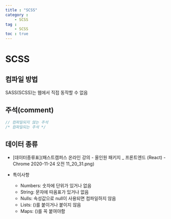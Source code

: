```yaml
---
title : "SCSS"
category :
    - SCSS
tag :
    - SCSS
toc : true
---
```


# SCSS

## 컴파일 방법
SASS(SCSS)는 웹에서 직접 동작할 수 없음

## 주석(comment)
``` scss
// 컴파일되지 않는 주석
/* 컴파일되는 주석 */
```

## 데이터 종류
- [데이터종류표](패스트캠퍼스 온라인 강의 - 올인원 패키지 _ 프론트엔드 (React) - Chrome 2020-11-24 오전 11_20_31.png)

- 특이사항
    - Numbers: 숫자에 단위가 있거나 없음
    - String: 문자에 따옴표가 있거나 없음
    - Nulls: 속성값으로 null이 사용되면 컴파일하지 않음
    - Lists: ()를 붙이거나 붙이지 않음
    - Maps: ()를 꼭 붙여야함
